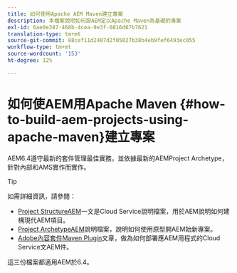 ```yaml
---
title: 如何使用Apache AEM Maven建立專案
description: 本檔案說明如何設AEM定以Apache Maven為基礎的專案
exl-id: 6ae0e387-468b-4cea-9e3f-0816d67b7621
translation-type: tm+mt
source-git-commit: 88cef11d2407d2f05027b38b4eb9fef6493ec055
workflow-type: tm+mt
source-wordcount: '153'
ht-degree: 12%

---
```


# 如何使AEM用Apache Maven {#how-to-build-aem-projects-using-apache-maven}建立專案

AEM6.4遵守最新的套件管理最佳實務，並依據最新的AEMProject Archetype，針對內部和AMS實作而實作。

>[!TIP]
>
>如需詳細資訊，請參閱：
>
>* [Project StructureAEM](https://docs.adobe.com/content/help/zh-Hant/experience-manager-cloud-service/implementing/developing/aem-project-content-package-structure.html)一文是Cloud Service說明檔案，用於AEM說明如何建構現代AEM項目。
>* [Project ArchetypeAEM](https://docs.adobe.com/content/help/zh-Hant/experience-manager-core-components/using/developing/archetype/overview.html)說明檔案，說明如何使用原型開AEM始新專案。
>* [Adobe內容套件Maven Plugin](https://experienceleague.adobe.com/docs/experience-manager-cloud-service/implementing/developer-tools/maven-plugin.html?lang=en#developer-tools)文章，做為如何部署應AEM用程式的Cloud Service文AEM件。

>
>
這三份檔案都適用AEM於6.4。
